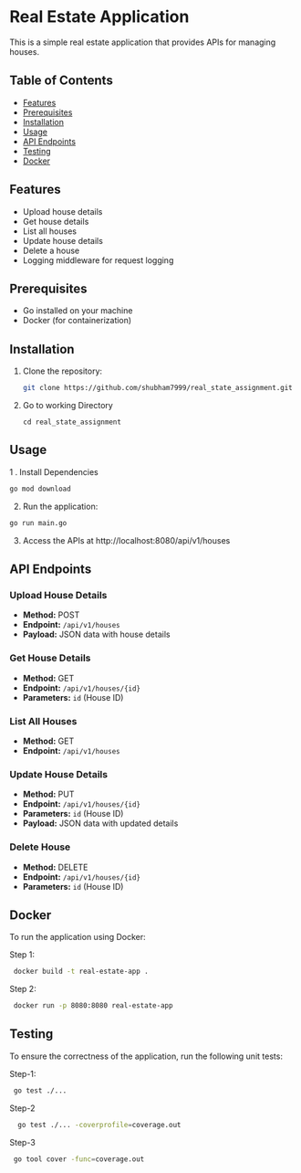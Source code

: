 # Real Estate Application

This is a simple real estate application that provides APIs for managing houses.

## Table of Contents
- [Features](#features)
- [Prerequisites](#prerequisites)
- [Installation](#installation)
- [Usage](#usage)
- [API Endpoints](#api-endpoints)
- [Testing](#testing)
- [Docker](#docker)


## Features
- Upload house details
- Get house details
- List all houses
- Update house details 
- Delete a house
- Logging middleware for request logging

## Prerequisites
- Go installed on your machine
- Docker (for containerization)

## Installation
1. Clone the repository:
   ```bash
   git clone https://github.com/shubham7999/real_state_assignment.git
   ```
2. Go to working Directory
    ```  
    cd real_state_assignment
    ```

## Usage
1 . Install Dependencies 
```bash
go mod download
```

2. Run the application:
```bash
go run main.go
```

3. Access the APIs at http://localhost:8080/api/v1/houses

   

## API Endpoints

### Upload House Details

- **Method:** POST
- **Endpoint:** `/api/v1/houses`
- **Payload:** JSON data with house details

### Get House Details

- **Method:** GET
- **Endpoint:** `/api/v1/houses/{id}`
- **Parameters:** `id` (House ID)

### List All Houses

- **Method:** GET
- **Endpoint:** `/api/v1/houses`

### Update House Details

- **Method:** PUT
- **Endpoint:** `/api/v1/houses/{id}`
- **Parameters:** `id` (House ID)
- **Payload:** JSON data with updated details

### Delete House

- **Method:** DELETE
- **Endpoint:** `/api/v1/houses/{id}`
- **Parameters:** `id` (House ID)




## Docker
To run the application using Docker:

Step 1:
```bash
 docker build -t real-estate-app .
```
Step 2:
```bash
 docker run -p 8080:8080 real-estate-app
```

## Testing

To ensure the correctness of the application, run the following unit tests:

Step-1:
```bash
 go test ./...
```
Step-2
```bash
  go test ./... -coverprofile=coverage.out
```
Step-3
```bash
 go tool cover -func=coverage.out  
```








